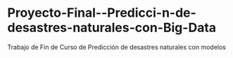 # Proyecto-Final--Predicci-n-de-desastres-naturales-con-Big-Data
Trabajo de Fin de Curso de Predicción de desastres naturales con modelos
